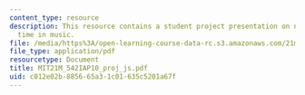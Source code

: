 ```yaml
---
content_type: resource
description: This resource contains a student project presentation on notation and
  time in music.
file: /media/https%3A/open-learning-course-data-rc.s3.amazonaws.com/21m-542-interdisciplinary-approaches-to-musical-time-january-iap-2010/c012e02b885665a31c01635c5201a67f_MIT21M_542IAP10_proj_js.pdf
file_type: application/pdf
resourcetype: Document
title: MIT21M_542IAP10_proj_js.pdf
uid: c012e02b-8856-65a3-1c01-635c5201a67f
---
```

